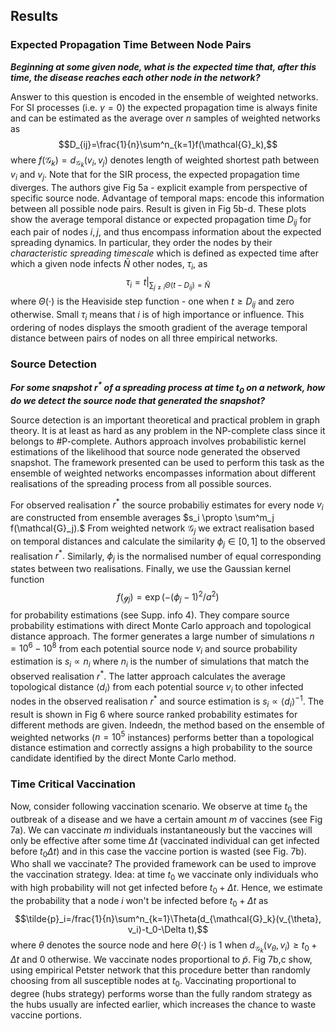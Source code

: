 ## Results

### Expected Propagation Time Between Node Pairs

_**Beginning at some given node, what is the expected time that, after this time, the disease reaches each other node in the network?**_

Answer to this question is encoded in the ensemble of weighted networks. For SI processes (i.e. $\gamma=0$) the expected propagation time is always finite and can be estimated as the average over $n$ samples of weighted networks as $$D_{ij}=\frac{1}{n}\sum^n_{k=1}f(\mathcal{G}_k),$$ where $f(\mathcal{G}_k)=d_{\mathcal{G}_k}(v_i, v_j)$ denotes length of weighted shortest path between $v_i$ and $v_j$. Note that for the SIR process, the expected propagation time diverges. The authors give Fig 5a - explicit example from perspective of specific source node. Advantage of temporal maps: encode this information between all possible node pairs. Result is given in Fig 5b-d. These plots show the average temporal distance or expected propagation time $D_{ij}$ for each pair of nodes $i,j,$ and thus encompass information about the expected spreading dynamics. In particular, they order the nodes by their _characteristic spreading timescale_ which is defined as expected time after which a given node infects $\bar{N}$ other nodes, $\tau_i,$ as $$\tau_i=t\rvert_{\sum_{j\neq i}\Theta (t-D_{ij})=\bar{N}}$$ where $\Theta(\cdot)$ is the Heaviside step function - one when $t\geq D_{ij}$ and zero otherwise. Small $\tau_i$ means that $i$ is of high importance or influence. This ordering of nodes displays the smooth gradient of the average temporal distance between pairs of nodes on all three empirical networks.


### Source Detection

_**For some snapshot $r^*$ of a spreading process at time $t_0$ on a network, how do we detect the source node that generated the snapshot?**_

Source detection is an important theoretical and practical problem in graph theory. It is at least as hard as any problem in the NP-complete class since it belongs to \#P-complete. Authors approach involves probabilistic kernel estimations of the likelihood that source node generated the observed snapshot. The framework presented can be used to perform this task as the ensemble of weighted networks encompasses information about different realisations of the spreading process from all possible sources.

For observed realisation $r^*$ the source probabiliy estimates for every node $v_i$ are constructed from ensemble averages $s_i \propto \sum^m_j f(\mathcal{G}_j).$ From weighted network $\mathcal{G}_j$ we extract realisation based on temporal distances and calculate the similarity $\phi_j \in [0, 1]$ to the observed realisation $r^*.$ Similarly, $\phi_j$ is the normalised number of equal corresponding states between two realisations. Finally, we use the Gaussian kernel function $$f(\mathcal{g}_j) = \exp(-(\phi_j-1)^2/a^2)$$ for probability estimations (see Supp. info 4). They compare source probability estimations with direct Monte Carlo approach and topological distance approach. The former generates a large number of simulations $n=10^6-10^8$ from each potential source node $v_i$ and source probability estimation is $s_i\propto n_i$ where $n_i$ is the number of simulations that match the observed realisation $r^*.$ The latter approach calculates the average topological distance $\langle d_i \rangle$ from each potential source $v_i$ to other infected nodes in the observed realisation $r^*$ and source estimation is $s_i\propto\langle d_i \rangle ^{-1}.$ The result is shown in Fig 6 where source ranked probability estimates for different methods are given. Indeedn, the method based on the ensemble of weighted networks ($n=10^5$ instances) performs better than a topological distance estimation and correctly assigns a high probability to the source candidate identified by the direct Monte Carlo method.


### Time Critical Vaccination

Now, consider following vaccination scenario. We observe at time $t_0$ the outbreak of a disease and we have a certain amount $m$ of vaccines (see Fig 7a). We can vaccinate $m$ individuals instantaneously but the vaccines will only be effective after some time $\Delta t$ (vaccinated individual can get infected before $t_0\Delta t$) and in this case the vaccine portion is wasted (see Fig. 7b). Who shall we vaccinate? The provided framework can be used to improve the vaccination strategy. Idea: at time $t_0$ we vaccinate only individuals who with high probability will not get infected before $t_0 + \Delta t.$ Hence, we estimate the probability that a node $i$ won't be infected before $t_0+\Delta t$ as $$\tilde{p}_i=/frac{1}{n}\sum^n_{k=1}\Theta(d_{\mathcal{G}_k}(v_{\theta}, v_i)-t_0-\Delta t),$$ where $\theta$ denotes the source node and here $\Theta(\cdot)$ is 1 when $d_{\mathcal{G}_k}(v_{\theta}, v_i)\geq t_0 + \Delta t$ and 0 otherwise. We vaccinate nodes proportional to $\tilde{p}.$ Fig 7b,c show, using empirical Petster network that this procedure better than randomly choosing from all susceptible nodes at $t_0$. Vaccinating proportional to degree (hubs strategy) performs worse than the fully random strategy as the hubs usually are infected earlier, which increases the chance to waste vaccine portions.